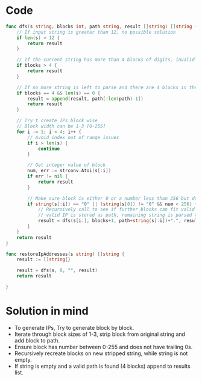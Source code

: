 Code
====

```go
func dfs(s string, blocks int, path string, result []string) []string {
	// If input string is greater than 12, no possible solution
	if len(s) > 12 {
		return result
	}

	// If the current string has more than 4 blocks of digits, invalid so return
	if blocks > 4 {
		return result
	}

	// If no more string is left to parse and there are 4 blocks in the IP, append to result
	if blocks == 4 && len(s) == 0 {
		result = append(result, path[:len(path)-1])
		return result
	}

	// Try t create IPs block wise
	// Block width can be 1-3 [0-255]
	for i := 1; i < 4; i++ {
		// Avoid index out of range issues
		if i > len(s) {
			continue
		}

		// Get integer value of block
		num, err := strconv.Atoi(s[:i])
		if err != nil {
			return result
		}

		// Make sure block is either 0 or a number less than 256 but does not start with 0
		if string(s[:i]) == "0" || (string(s[0]) != "0" && num < 256) {
			// Recursively call to see if further blocks can fit valid IP
			// valid IP is stored as path, remaining string is parsed to fit IP
			result = dfs(s[i:], blocks+1, path+string(s[:i])+".", result)
		}
	}
	return result
}

func restoreIpAddresses(s string) []string {
	result := []string{}

	result = dfs(s, 0, "", result)
	return result

}
```

Solution in mind
================

-	To generate IPs, Try to generate block by block.
-	Iterate through block sizes of 1-3, strip block from original string and add block to path.
-	Ensure block has number between 0-255 and does not have trailing 0s.
-	Recursively recreate blocks on new stripped string, while string is not empty.
-	If string is empty and a valid path is found (4 blocks) append to results list.
